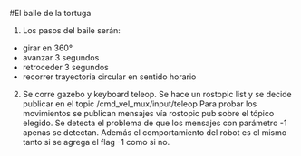 #El baile de la tortuga

1. Los pasos del baile serán:
- girar en 360°
- avanzar 3 segundos
- retroceder 3 segundos
- recorrer trayectoria circular en sentido horario

 2. Se corre gazebo y keyboard teleop. Se hace un rostopic list y se decide publicar en el topic /cmd_vel_mux/input/teleop
Para probar los movimientos se publican mensajes vía rostopic pub sobre el tópico elegido. Se detecta el problema de que los mensajes con parámetro -1 apenas se detectan. Además el comportamiento del robot es el mismo tanto si se agrega el flag -1 como si no.
